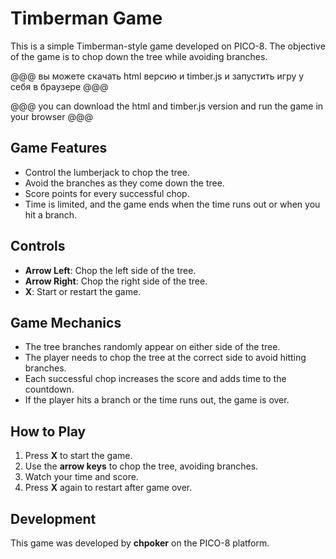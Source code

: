 # Timberman Game

This is a simple Timberman-style game developed on PICO-8. The objective of the game is to chop down the tree while avoiding branches.

@@@ вы можете скачать html версию и timber.js и запустить игру у себя в браузере @@@

@@@ you can download the html and timber.js version and run the game in your browser @@@

## Game Features

- Control the lumberjack to chop the tree.
- Avoid the branches as they come down the tree.
- Score points for every successful chop.
- Time is limited, and the game ends when the time runs out or when you hit a branch.

## Controls

- **Arrow Left**: Chop the left side of the tree.
- **Arrow Right**: Chop the right side of the tree.
- **X**: Start or restart the game.

## Game Mechanics

- The tree branches randomly appear on either side of the tree.
- The player needs to chop the tree at the correct side to avoid hitting branches.
- Each successful chop increases the score and adds time to the countdown.
- If the player hits a branch or the time runs out, the game is over.

## How to Play

1. Press **X** to start the game.
2. Use the **arrow keys** to chop the tree, avoiding branches.
3. Watch your time and score.
4. Press **X** again to restart after game over.

## Development

This game was developed by **chpoker** on the PICO-8 platform.
